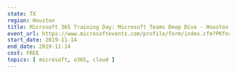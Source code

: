 ```yaml
---
state: TX
region: Houston
title: Microsoft 365 Training Day: Microsoft Teams Deep Dive - Houston
event_url: https://www.microsoftevents.com/profile/form/index.cfm?PKformID=0x7740715abcd
start_date: 2019-11-14
end_date: 2019-11-14
cost: FREE
topics: [ microsoft, o365, cloud ]
---
```


